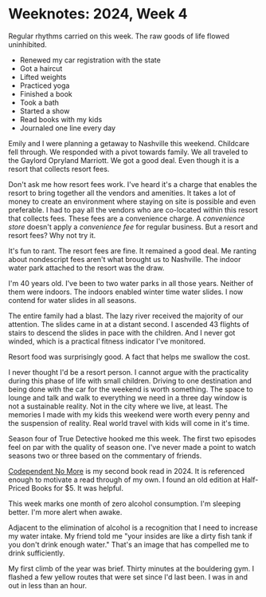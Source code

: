 <template data-parse>2024-01-28 #weeknotes #climbing #reading</template>

# Weeknotes: 2024, Week 4

Regular rhythms carried on this week. The raw goods of life flowed uninhibited.  

- Renewed my car registration with the state
- Got a haircut
- Lifted weights
- Practiced yoga
- Finished a book
- Took a bath
- Started a show
- Read books with my kids
- Journaled one line every day

Emily and I were planning a getaway to Nashville this weekend. Childcare fell through. We responded with a pivot towards family. We all traveled to the Gaylord Opryland Marriott. We got a good deal. Even though it is a resort that collects resort fees. 

Don't ask me how resort fees work. I've heard it's a charge that enables the resort to bring together all the vendors and amenities. It takes a lot of money to create an environment where staying on site is possible and even preferable. I had to pay all the vendors who are co-located within this resort that collects fees. These fees are a convenience charge. A *convenience store* doesn't apply a *convenience fee* for regular business. But a resort and resort fees? Why not try it. 

It's fun to rant. The resort fees are fine. It remained a good deal. Me ranting about nondescript fees aren't what brought us to Nashville. The indoor water park attached to the resort was the draw. 

I'm 40 years old. I've been to two water parks in all those years. Neither of them were indoors. The indoors enabled winter time water slides. I now contend for water slides in all seasons. 

The entire family had a blast. The lazy river received the majority of our attention. The slides came in at a distant second. I ascended 43 flights of stairs to descend the slides in pace with the children. And I never got winded, which is a practical fitness indicator I've monitored.

Resort food was surprisingly good. A fact that helps me swallow the cost.

I never thought I'd be a resort person. I cannot argue with the practicality during this phase of life with small children. Driving to one destination and being done with the car for the weekend is worth something. The space to lounge and talk and walk to everything we need in a three day window is not a sustainable reality. Not in the city where we live, at least. The memories I made with my kids this weekend were worth every penny and the suspension of reality. Real world travel with kids will come in it's time.

Season four of True Detective hooked me this week. The first two episodes feel on par with the quality of season one. I've never made a point to watch seasons two or three based on the commentary of friends.

[Codependent No More](https://www.amazon.com/Codependent-No-More-Controlling-Yourself/dp/0894864025) is my second book read in 2024. It is referenced enough to motivate a read through of my own. I found an old edition at Half-Priced Books for $5. It was helpful.

This week marks one month of zero alcohol consumption. I'm sleeping better. I'm more alert when awake. 

Adjacent to the elimination of alcohol is a recognition that I need to increase my water intake. My friend told me "your insides are like a dirty fish tank if you don't drink enough water." That's an image that has compelled me to drink sufficiently. 

My first climb of the year was brief. Thirty minutes at the bouldering gym. I flashed a few yellow routes that were set since I'd last been. I was in and out in less than an hour.